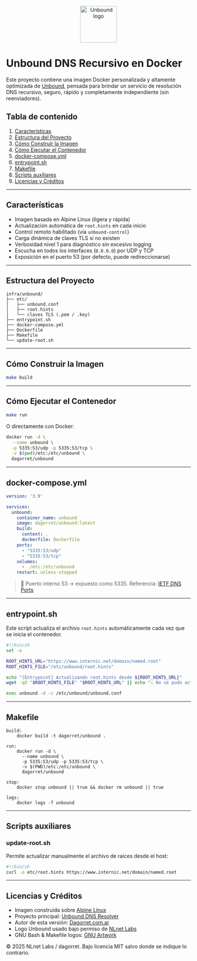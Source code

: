 
<!-- Logo de Unbound -->
<p align="center">
  <img src="[https://nlnetlabs.nl/logo/unbound.svg](https://upload.wikimedia.org/wikipedia/commons/5/5a/Unbound_DNS_resolver_logo.svg)" alt="Unbound logo" height="100">
</p>

# Unbound DNS Recursivo en Docker

Este proyecto contiene una imagen Docker personalizada y altamente optimizada de [Unbound](https://nlnetlabs.nl/projects/unbound/about/), pensada para brindar un servicio de resolución DNS recursivo, seguro, rápido y completamente independiente (sin reenviadores).

## Tabla de contenido

1. [Características](#características)
2. [Estructura del Proyecto](#estructura-del-proyecto)
3. [Cómo Construir la Imagen](#cómo-construir-la-imagen)
4. [Cómo Ejecutar el Contenedor](#cómo-ejecutar-el-contenedor)
5. [docker-compose.yml](#docker-composeyml)
6. [entrypoint.sh](#entrypointsh)
7. [Makefile](#makefile)
8. [Scripts auxiliares](#scripts-auxiliares)
9. [Licencias y Créditos](#licencias-y-créditos)

---

## Características

- Imagen basada en Alpine Linux (ligera y rápida)
- Actualización automática de `root.hints` en cada inicio
- Control remoto habilitado (vía `unbound-control`)
- Carga dinámica de claves TLS si no existen
- Verbosidad nivel 1 para diagnóstico sin excesivo logging
- Escucha en todos los interfaces (`0.0.0.0`) por UDP y TCP
- Exposición en el puerto 53 (por defecto, puede redireccionarse)

---

## Estructura del Proyecto

```
infra/unbound/
├── etc/
│   ├── unbound.conf
│   ├── root.hints
│   └── claves TLS (.pem / .key)
├── entrypoint.sh
├── docker-compose.yml
├── Dockerfile
├── Makefile
└── update-root.sh
```

---

## Cómo Construir la Imagen

```bash
make build
```

---

## Cómo Ejecutar el Contenedor

```bash
make run
```

O directamente con Docker:

```bash
docker run -d \
  --name unbound \
  -p 5335:53/udp -p 5335:53/tcp \
  -v $(pwd)/etc:/etc/unbound \
  dagorret/unbound
```

---

## docker-compose.yml

```yaml
version: '3.9'

services:
  unbound:
    container_name: unbound
    image: dagorret/unbound:latest
    build:
      context: .
      dockerfile: Dockerfile
    ports:
      - "5335:53/udp"
      - "5335:53/tcp"
    volumes:
      - ./etc:/etc/unbound
    restart: unless-stopped
```

> 📌 Puerto interno 53 → expuesto como 5335. Referencia: [IETF DNS Ports](https://datatracker.ietf.org/doc/html/rfc1035)

---

## entrypoint.sh

Este script actualiza el archivo `root.hints` automáticamente cada vez que se inicia el contenedor.

```bash
#!/bin/sh
set -e

ROOT_HINTS_URL="https://www.internic.net/domain/named.root"
ROOT_HINTS_FILE="/etc/unbound/root.hints"

echo "[Entrypoint] Actualizando root.hints desde ${ROOT_HINTS_URL}"
wget -qO "$ROOT_HINTS_FILE" "$ROOT_HINTS_URL" || echo "⚠️ No se pudo actualizar root.hints"

exec unbound -d -c /etc/unbound/unbound.conf
```

---

## Makefile

```make
build:
	docker build -t dagorret/unbound .

run:
	docker run -d \
	  --name unbound \
	  -p 5335:53/udp -p 5335:53/tcp \
	  -v $(PWD)/etc:/etc/unbound \
	  dagorret/unbound

stop:
	docker stop unbound || true && docker rm unbound || true

logs:
	docker logs -f unbound
```

---

## Scripts auxiliares

### update-root.sh

Permite actualizar manualmente el archivo de raíces desde el host:

```bash
#!/bin/sh
curl -o etc/root.hints https://www.internic.net/domain/named.root
```

---

## Licencias y Créditos

- Imagen construida sobre [Alpine Linux](https://alpinelinux.org/)
- Proyecto principal: [Unbound DNS Resolver](https://nlnetlabs.nl/projects/unbound/about/)
- Autor de esta versión: [Dagorret.com.ar](https://github.com/dagorret)
- Logo Unbound usado bajo permiso de [NLnet Labs](https://nlnetlabs.nl/)
- GNU Bash & Makefile logos: [GNU Artwork](https://www.gnu.org/graphics/)

© 2025 NLnet Labs / dagorret. Bajo licencia MIT salvo donde se indique lo contrario.
